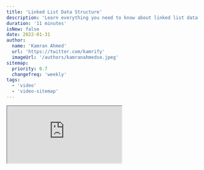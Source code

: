 ```yaml
---
title: 'Linked List Data Structure'
description: 'Learn everything you need to know about linked list data structure'
duration: '11 minutes'
isNew: false
date: 2022-01-31
author:
  name: 'Kamran Ahmed'
  url: 'https://twitter.com/kamrify'
  imageUrl: '/authors/kamranahmedse.jpeg'
sitemap:
  priority: 0.7
  changefreq: 'weekly'
tags:
  - 'video'
  - 'video-sitemap'
---
```


<iframe class="w-full aspect-video mb-5" src="https://www.youtube.com/embed/odW9FU8jPRQ" title="Linked List Data Structure"></iframe>
